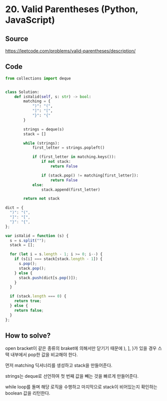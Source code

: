 # 20. Valid Parentheses (Python, JavaScript)

## Source

https://leetcode.com/problems/valid-parentheses/description/

## Code

```python
from collections import deque


class Solution:
    def isValid(self, s: str) -> bool:
        matching = {
            ")": "(",
            "]": "[",
            "}": "{"
        }

        strings = deque(s)
        stack = []

        while (strings):
            first_letter = strings.popleft()

            if (first_letter in matching.keys()):
                if not stack:
                    return False

                if (stack.pop() != matching[first_letter]):
                    return False
            else:
                stack.append(first_letter)

        return not stack
```

```javascript
dict = {
  ")": "(",
  "]": "[",
  "}": "{",
};

var isValid = function (s) {
  s = s.split("");
  stack = [];

  for (let i = s.length - 1; i >= 0; i--) {
    if (s[i] === stack[stack.length - 1]) {
      s.pop();
      stack.pop();
    } else {
      stack.push(dict[s.pop()]);
    }
  }

  if (stack.length === 0) {
    return true;
  } else {
    return false;
  }
};
```

## How to solve?

open bracket이 같은 종류의 braket에 의해서만 닫기기 때문에 ), ], }가 있을 경우 스택 내부에서 pop한 값을 비교해야 한다.

먼저 matching 딕셔너리를 생성하고 stack을 만들어준다.

strings는 deque로 선언하여 첫 번째 값을 빼는 것을 빠르게 만들어준다.

while loop를 돌며 해당 로직을 수행하고 마지막으로 stack이 비어있는지 확인하는 boolean 값을 리턴한다.
